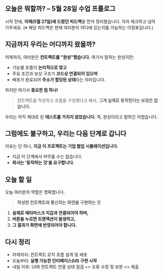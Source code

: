 ## 오늘은 뭐할까? – 5월 28일 수업 프롤로그

시작 전에,
**어제(5월 27일)에 드렸던 피드백**을 먼저 정리했습니다.
각자 체크하고 넘어가주세요.
(※ 해당 피드백은 현재 여러분이 어디에 있는지를 가늠하는 이정표입니다.)

## 지금까지 우리는 어디까지 왔을까?

어제까지, 여러분은 **컨트랙트를 "완성"했습니다.**
여기서 말하는 완성이란:

- 기능별 흐름이 **논리적으로 맞고**
- 주요 조건과 보상 구조가 **코드상 연결되어 있으며**
- 배포가 완료되어 **주소가 할당된 상태**라는 의미입니다.

하지만 여기서 **중요한 점 하나!**

> 컨트랙트를 작성하고 흐름을 구성했다고 해서,
> **그게 실제로 동작한다는 보장은 없습니다.**

우리는 아직 제대로 된 **테스트를 거치지 않았습니다.**
즉, 완성이라고 말하긴 어렵습니다.

## 그럼에도 불구하고, 우리는 다음 단계로 갑니다

이유는 단 하나,
**지금 이 프로젝트는 기업 협업 시뮬레이션입니다.**

- 지금 이 단계에서 머무를 수는 없습니다.
- **회사는 ‘동작하는 것’을 요구합니다.**

## 오늘 할 일

오늘 여러분의 역할은 명확합니다.

> **작성한 컨트랙트와 통신하는 화면을 구현하는 것**

1. **실제로 메타마스크 지갑과 연결되어야 하며,**
2. **버튼을 누르면 트랜잭션이 발생하고,**
3. **그 결과가 화면에 반영되어야 합니다.**

## 다시 정리

- 어제까지: 컨트랙트 로직 흐름 설계 및 배포
- 오늘부터: **실행 가능한 인터페이스(UI) 구현 시작**
- 내일 이후: UI와 컨트랙트 연결 상태 점검 => 오류 수정 및 보완 => 제출
